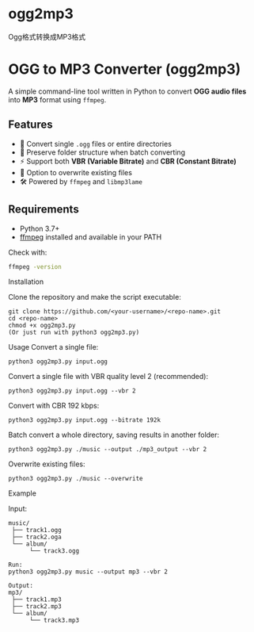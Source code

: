 # ogg2mp3
Ogg格式转换成MP3格式

# OGG to MP3 Converter (ogg2mp3)

A simple command-line tool written in Python to convert **OGG audio files** into **MP3** format using `ffmpeg`.

## Features
- 🎵 Convert single `.ogg` files or entire directories  
- 📂 Preserve folder structure when batch converting  
- ⚡ Support both **VBR (Variable Bitrate)** and **CBR (Constant Bitrate)**  
- 🔄 Option to overwrite existing files  
- 🛠 Powered by `ffmpeg` and `libmp3lame`

## Requirements
- Python 3.7+  
- [ffmpeg](https://ffmpeg.org/) installed and available in your PATH  

Check with:
```bash
ffmpeg -version
```

Installation

Clone the repository and make the script executable:
```
git clone https://github.com/<your-username>/<repo-name>.git
cd <repo-name>
chmod +x ogg2mp3.py
(Or just run with python3 ogg2mp3.py)
```

Usage
Convert a single file:
```
python3 ogg2mp3.py input.ogg
```

Convert a single file with VBR quality level 2 (recommended):
```
python3 ogg2mp3.py input.ogg --vbr 2
```
Convert with CBR 192 kbps:
```
python3 ogg2mp3.py input.ogg --bitrate 192k
```
Batch convert a whole directory, saving results in another folder:
```
python3 ogg2mp3.py ./music --output ./mp3_output --vbr 2
```
Overwrite existing files:
```
python3 ogg2mp3.py ./music --overwrite
```

Example

Input:
```
music/
 ├── track1.ogg
 ├── track2.oga
 └── album/
      └── track3.ogg

Run:
python3 ogg2mp3.py music --output mp3 --vbr 2

Output:
mp3/
 ├── track1.mp3
 ├── track2.mp3
 └── album/
      └── track3.mp3

```
